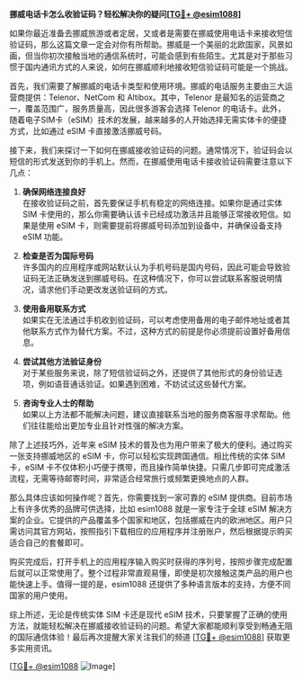 **挪威电话卡怎么收验证码？轻松解决你的疑问[[TG💪+ @esim1088](https://t.me/s/esim1088)]**

如果你最近准备去挪威旅游或者定居，又或者是需要在挪威使用电话卡来接收短信验证码，那么这篇文章一定会对你有所帮助。挪威是一个美丽的北欧国家，风景如画，但当你初次接触当地的通信系统时，可能会感到有些陌生。尤其是对于那些习惯于国内通讯方式的人来说，如何在挪威顺利地接收短信验证码可能是一个挑战。

首先，我们需要了解挪威的电话卡类型和使用环境。挪威的电话服务主要由三大运营商提供：Telenor、NetCom 和 Altibox。其中，Telenor 是最知名的运营商之一，覆盖范围广，服务质量高，因此很多游客会选择 Telenor 的电话卡。此外，随着电子SIM卡（eSIM）技术的发展，越来越多的人开始选择无需实体卡的便捷方式，比如通过 eSIM 卡直接激活挪威号码。

接下来，我们来探讨一下如何在挪威接收验证码的问题。通常情况下，验证码会以短信的形式发送到你的手机上。然而，在挪威使用电话卡接收验证码需要注意以下几点：

1. **确保网络连接良好**  
   在接收验证码之前，首先要保证手机有稳定的网络连接。如果你是通过实体 SIM 卡使用的，那么你需要确认该卡已经成功激活并且能够正常接收短信。如果是使用 eSIM 卡，则需要提前将挪威号码添加到设备中，并确保设备支持 eSIM 功能。

2. **检查是否为国际号码**  
   许多国内的应用程序或网站默认认为手机号码是国内号码，因此可能会导致验证码无法正确发送到挪威号码。在这种情况下，你可以尝试联系客服说明情况，请求他们手动更改发送验证码的方式。

3. **使用备用联系方式**  
   如果实在无法通过手机收到验证码，可以考虑使用备用的电子邮件地址或者其他联系方式作为替代方案。不过，这种方式的前提是你必须提前设置好备用信息。

4. **尝试其他方法验证身份**  
   对于某些服务来说，除了短信验证码之外，还提供了其他形式的身份验证选项，例如语音通话验证。如果遇到困难，不妨试试这些替代方案。

5. **咨询专业人士的帮助**  
   如果以上方法都不能解决问题，建议直接联系当地的服务商客服寻求帮助。他们往往能给出更加专业且针对性强的解决方案。

除了上述技巧外，近年来 eSIM 技术的普及也为用户带来了极大的便利。通过购买一张支持挪威地区的 eSIM 卡，你可以轻松实现跨国通信。相比传统的实体 SIM 卡，eSIM 卡不仅体积小巧便于携带，而且操作简单快捷。只需几步即可完成激活流程，无需等待邮寄时间，非常适合经常旅行或频繁更换地点的人群。

那么具体应该如何操作呢？首先，你需要找到一家可靠的 eSIM 提供商。目前市场上有许多优秀的品牌可供选择，比如 esim1088 就是一家专注于全球 eSIM 解决方案的企业。它提供的产品覆盖多个国家和地区，包括挪威在内的欧洲地区。用户只需访问其官方网站，按照指引下载相应的应用程序并注册账户，然后根据提示购买适合自己的套餐即可。

购买完成后，打开手机上的应用程序输入购买时获得的序列号，按照步骤完成配置后就可以正常使用了。整个过程非常直观易懂，即使是初次接触这类产品的用户也能快速上手。值得一提的是，esim1088 还提供了多种语言版本的支持，方便不同国家的用户使用。

综上所述，无论是传统实体 SIM 卡还是现代 eSIM 技术，只要掌握了正确的使用方法，就能轻松解决在挪威接收验证码的问题。希望大家都能顺利享受到畅通无阻的国际通信体验！最后再次提醒大家关注我们的频道 [[TG💪+ @esim1088](https://t.me/s/esim1088)] 获取更多实用资讯。

[[TG💪+ @esim1088](https://t.me/s/esim1088) ![Image](https://i.postimg.cc/4NQfJmqS/Snipaste-2025-05-13-00-14-12.png)]